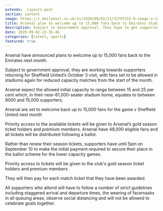 ```yaml
---
extends: _layouts.post
section: content
image: https://i.dailymail.co.uk/1s/2020/09/02/21/32707252-0-image-a-149_1599079750005.jpg 
title: Arsenal plan to welcome up to 15,000 fans back to Emirates Stadium for game against Sheffield United 
description: Subject to Government approval, they hope to get supporters back for Sheffield Uniteds October 3 visit, with fans set to be allowed into stadiums again for reduced capacity matches. 
date: 2020-09-02-22-36-46 
categories: [latest, sports] 
featured: true 
--- 
```

Arsenal have announced plans to welcome up to 15,000 fans back to the Emirates next month.

Subject to government approval, they are working towards supporters returning for Sheffield United’s October 3 visit, with fans set to be allowed in stadiums again for reduced capacity matches from the start of the month.

Arsenal expect the allowed initial capacity to range between 15 and 25 per cent which, in their near-61,000-seater stadium home, equates to between 9000 and 15,000 supporters.

Arsenal are set to welcome back up to 15,000 fans for the game v Sheffield United next month

Priority access to the available tickets will be given to Arsenal’s gold season ticket holders and premium members. Arsenal have 48,000 eligible fans and all tickets will be distributed following a ballot.

Rather than renew their season tickets, supporters have until 5pm on September 10 to make the initial payment required to secure their place in the ballot scheme for the lower capacity games.

Priority access to tickets will be given to the club's gold season ticket holders and premium members

They will then pay for each match ticket that they have been awarded.

All supporters who attend will have to follow a number of strict guidelines including staggered arrival and departure times, the wearing of facemasks in all queuing areas, observe social distancing and will not be allowed to celebrate goals together.

